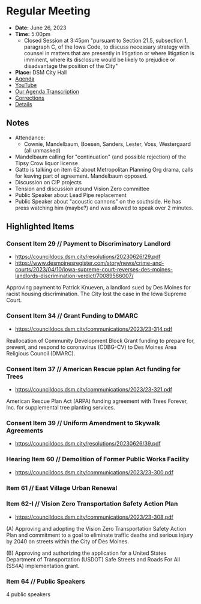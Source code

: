 # Regular Meeting

- **Date:** June 26, 2023
- **Time:** 5:00pm
    - Closed Session at 3:45pm "pursuant to Section 21.5, subsection 1,
                                paragraph C, of the Iowa Code, to discuss necessary strategy with counsel in matters
                                that are presently in litigation or where litigation is imminent, where its disclosure
                                would be likely to prejudice or disadvantage the position of the City"
- **Place:** DSM City Hall
- [Agenda](https://councildocs.dsm.city/agendas/ag20230626.pdf)
- [YouTube](https://youtube.com/live/KtevXP-Ll0w?feature=share)
- [Our Agenda Transcription](#/view/agenda~2023~transcription~06-26_RM)
- [Corrections](https://councildocs.dsm.city/corrections/20230626%20CAP.pdf)
- [Details](https://www.dsm.city/citycouncil_detail_T60_R2455.php)

## Notes

- Attendance:
    - Cownie, Mandelbaum, Boesen, Sanders, Lester, Voss, Westergaard (all unmasked)
- Mandelbaum calling for "continuation" (and possible rejection) of the Tipsy Crow liquor license
- Gatto is talking on item 62 about Metropolitan Planning Org drama, calls for leaving part of agreement. Mandelbaum opposed.
- Discussion on CIP projects
- Tension and discussion around Vision Zero committee
- Public Speaker about Lead Pipe replacement
- Public Speaker about "acoustic cannons" on the southside. He has press watching him (maybe?) and was allowed to speak over 2 minutes.

## Highlighted Items

### Consent Item 29 // Payment to Discriminatory Landlord

- https://councildocs.dsm.city/resolutions/20230626/29.pdf
- https://www.desmoinesregister.com/story/news/crime-and-courts/2023/04/10/iowa-supreme-court-reverses-des-moines-landlords-discrimination-verdict/70089566007/

Approving payment to Patrick Knueven, a landlord sued by Des Moines for racist housing discrimination. 
The City lost the case in the Iowa Supreme Court.

### Consent Item 34 // Grant Funding to DMARC

- https://councildocs.dsm.city/communications/2023/23-314.pdf

Reallocation of Community Development Block Grant funding to prepare for, prevent, and respond to coronavirus (CDBG-CV) to Des Moines Area Religious Council (DMARC). 

### Consent Item 37 // American Rescue pplan Act funding for Trees

- https://councildocs.dsm.city/communications/2023/23-321.pdf

American Rescue Plan Act (ARPA) funding agreement with Trees Forever, Inc. for supplemental tree planting services. 

### Consent Item 39 // Uniform Amendment to Skywalk Agreements

- https://councildocs.dsm.city/resolutions/20230626/39.pdf

### Hearing Item 60 // Demolition of Former Public Works Facility

- https://councildocs.dsm.city/communications/2023/23-300.pdf

### Item 61 // East Village Urban Renewal

### Item 62-I // Vision Zero Transportation Safety Action Plan

- https://councildocs.dsm.city/communications/2023/23-308.pdf

(A) Approving and adopting the Vision Zero Transportation Safety Action Plan and commitment to a goal to eliminate traffic deaths and serious injury by 2040 on streets within the City of Des Moines.

(B) Approving and authorizing the application for a United States Department of Transportation (USDOT) Safe Streets and Roads For All (SS4A) implementation grant. 

### Item 64 // Public Speakers

4 public speakers
